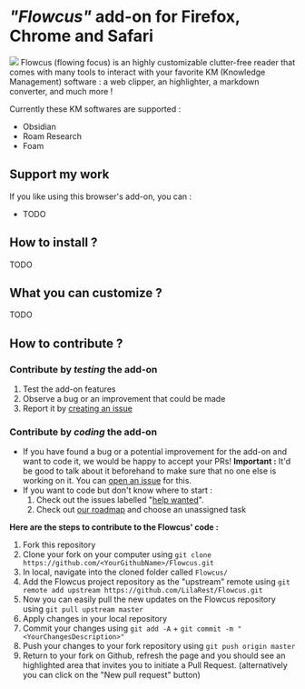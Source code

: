 # _**"Flowcus"**_ add-on for Firefox, Chrome and Safari
![](https://github.com/LilaRest/Flowcus/raw/master/0_common/staticfiles/images/logo-dark.png)
Flowcus (flowing focus) is an highly customizable clutter-free reader that comes with many tools to interact with your favorite KM (Knowledge Management) software : a web clipper, an highlighter, a markdown converter, and much more !

Currently these KM softwares are supported :
- Obsidian
- Roam Research
- Foam

## Support my work
If you like using this browser's add-on, you can :
- TODO

## How to install ?
TODO

## What you can customize ?
TODO

## How to contribute ?

### Contribute by _**testing**_ the add-on
1) Test the add-on features
2) Observe a bug or an improvement that could be made
3) Report it by [creating an issue](https://github.com/LilaRest/Flowcus/issues/new)

### Contribute by _**coding**_ the add-on
- If you have found a bug or a potential improvement for the add-on and want to code it, we would be happy to accept your PRs!
  **Important :** It'd be good to talk about it beforehand to make sure that no one else is working on it. You can [open an issue](https://github.com/LilaRest/Flowcus/issues/new) for this.
- If you want to code but don't know where to start :
  1) Check out the issues labelled "[help wanted](https://github.com/LilaRest/Flowcus/labels/help%20wanted)".
  2) Check out [our roadmap](https://github.com/LilaRest/Flowcus/projects/1) and choose an unassigned task

**Here are the steps to contribute to the Flowcus' code :**
1) Fork this repository
2) Clone your fork on your computer using `git clone https://github.com/<YourGithubName>/Flowcus.git`
3) In local, navigate into the cloned folder called `Flowcus/`
4) Add the Flowcus project repository as the "upstream" remote using `git remote add upstream https://github.com/LilaRest/Flowcus.git`
5) Now you can easily pull the new updates on the Flowcus repository using `git pull upstream master`
5) Apply changes in your local repository
6) Commit your changes using `git add -A` + `git commit -m "<YourChangesDescription>"`
7) Push your changes to your fork repository using `git push origin master`
8) Return to your fork on Github, refresh the page and you should see an highlighted area that invites you to initiate a Pull Request. (alternatively you can click on the "New pull request" button)
